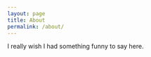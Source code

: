 ```yaml
---
layout: page
title: About
permalink: /about/
---
```


I really wish I had something funny to say here.
